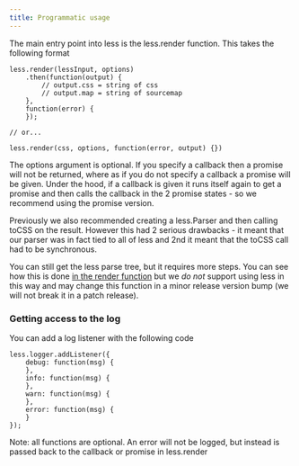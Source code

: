 ```yaml
---
title: Programmatic usage
---
```


The main entry point into less is the less.render function. This takes the following format

```
less.render(lessInput, options)
    .then(function(output) {
        // output.css = string of css
        // output.map = string of sourcemap
    },
    function(error) {
    });

// or...

less.render(css, options, function(error, output) {})
```

The options argument is optional. If you specify a callback then a promise will not be returned, where as if you do not specify a callback a promise will be given.
Under the hood, if a callback is given it runs itself again to get a promise and then calls the callback in the 2 promise states - so we recommend using the promise version.

Previously we also recommended creating a less.Parser and then calling toCSS on the result. However this had 2 serious drawbacks - it meant that our parser was in fact tied to all of less and 2nd it meant that the toCSS call had to be synchronous.

You can still get the less parse tree, but it requires more steps. You can see how this is done [in the render function](https://github.com/less/less.js/blob/master/lib/less/render.js) but we *do not* support using less in this way and may change this function in a minor release version bump (we will not break it in a patch release).

### Getting access to the log

You can add a log listener with the following code

```
less.logger.addListener({
    debug: function(msg) {
    },
    info: function(msg) {
    },
    warn: function(msg) {
    },
    error: function(msg) {
    }
});
```

Note: all functions are optional. An error will not be logged, but instead is passed back to the callback or promise in less.render
